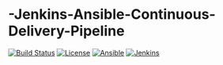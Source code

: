 # -Jenkins-Ansible-Continuous-Delivery-Pipeline
[![Build Status](https://img.shields.io/badge/build-passing-brightgreen)]() [![License](https://img.shields.io/badge/license-MIT-blue)]() [![Ansible](https://img.shields.io/badge/ansible-2.9+-red)]() [![Jenkins](https://img.shields.io/badge/jenkins-2.x-orange)]()
